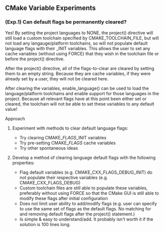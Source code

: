 ## CMake Variable Experiments

### (Exp.1) Can default flags be permanently cleared?
Yes! By setting the project languages to NONE, the project() directive will still load a custom toolchain specified
by CMAKE_TOOLCHAIN_FILE, but will not load any langauge/platform toolchains, so will not populate default language
flags with their _INIT variables. This allows the user to set any cache variables (without using FORCE) that they wish
in the toolchain file or before the project() directive.

After the project() directive, all of the flags-to-clear are cleared by setting them to an empty string. Because they
are cache variables, if they were already set by a user, they will not be cleared here.

After clearing the variables, enable_language() can be used to load the language/platform toolchains and enable support
for those languages in the project. Because all relevant flags have at this point been either set or cleared, the
toolchain will not be able to set these variables to any default value!

Approach
1. Experiment with methods to clear default language flags:
	- Try clearing CMAKE_<lang>_FLAGS_<type>_INIT variables
	- Try pre-setting CMAKE_<lang>_FLAGS_<type> cache variables
	- Try other spontaneous ideas

2. Develop a method of clearing language default flags with the following properties:
	- Flag default variables (e.g. CMAKE_CXX_FLAGS_DEBUG_INIT) do not populate their respective variables
	  (e.g. CMAKE_CXX_FLAGS_DEBUG)
	- Custom toolchain files are still able to populate these variables, preferably without using FORCE so that
	  the CMake GUI is still able to modify these flags after initial configuration
	- Does not limit user ability to add/modify flags (e.g. user can specify to use the same set of flags as
	  the default flags. No matching for and removing default flags after the project() statement.)
	- Is simple & easy to understand/add. It probably isn't worth it if the solution is 100 lines long.
